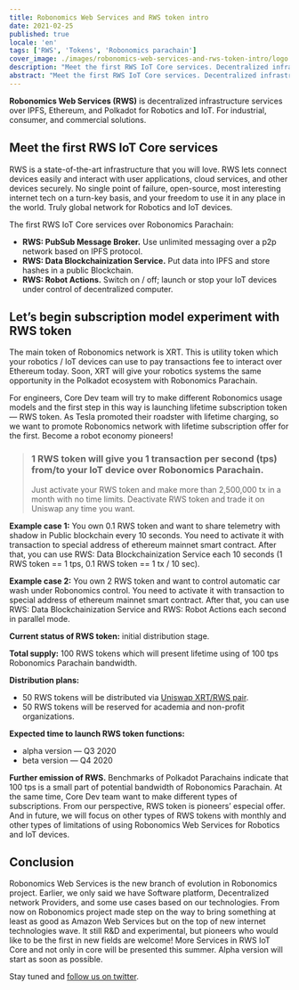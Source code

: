 ```yaml
---
title: Robonomics Web Services and RWS token intro
date: 2021-02-25
published: true
locale: 'en'
tags: ['RWS', 'Tokens', 'Robonomics parachain']
cover_image: ./images/robonomics-web-services-and-rws-token-intro/logo.jpeg
description: "Meet the first RWS IoT Core services. Decentralized infrastructure services over IPFS, Ethereum, and Polkadot for Robotics and IoT. For industrial, consumer, and commercial solutions"
abstract: "Meet the first RWS IoT Core services. Decentralized infrastructure services over IPFS, Ethereum, and Polkadot for Robotics and IoT. For industrial, consumer, and commercial solutions"
---
```


**Robonomics Web Services (RWS)** is decentralized infrastructure services over IPFS, Ethereum, and Polkadot for Robotics and IoT. For industrial, consumer, and commercial solutions.

## Meet the first RWS IoT Core services
RWS is a state-of-the-art infrastructure that you will love. RWS lets connect devices easily and interact with user applications, cloud services, and other devices securely. No single point of failure, open-source, most interesting internet tech on a turn-key basis, and your freedom to use it in any place in the world. Truly global network for Robotics and IoT devices.

The first RWS IoT Core services over Robonomics Parachain:

* **RWS: PubSub Message Broker.** Use unlimited messaging over a p2p network based on IPFS protocol.
* **RWS: Data Blockchainization Service.** Put data into IPFS and store hashes in a public Blockchain.
* **RWS: Robot Actions.** Switch on / off; launch or stop your IoT devices under control of decentralized computer.

## Let’s begin subscription model experiment with RWS token
The main token of Robonomics network is XRT. This is utility token which your robotics / IoT devices can use to pay transactions fee to interact over Ethereum today. Soon, XRT will give your robotics systems the same opportunity in the Polkadot ecosystem with Robonomics Parachain.

For engineers, Core Dev team will try to make different Robonomics usage models and the first step in this way is launching lifetime subscription token — RWS token. As Tesla promoted their roadster with lifetime charging, so we want to promote Robonomics network with lifetime subscription offer for the first. Become a robot economy pioneers!

> ### 1 RWS token will give you 1 transaction per second (tps) from/to your IoT device over Robonomics Parachain.
>
> Just activate your RWS token and make more than 2,500,000 tx in a month with no time limits. Deactivate RWS token and trade it on Uniswap any time you want.

**Example case 1:** You own 0.1 RWS token and want to share telemetry with shadow in Public blockchain every 10 seconds. You need to activate it with transaction to special address of ethereum mainnet smart contract. After that, you can use RWS: Data Blockchainization Service each 10 seconds (1 RWS token == 1 tps, 0.1 RWS token == 1 tx / 10 sec).

**Example case 2:** You own 2 RWS token and want to control automatic car wash under Robonomics control. You need to activate it with transaction to special address of ethereum mainnet smart contract. After that, you can use RWS: Data Blockchainization Service and RWS: Robot Actions each second in parallel mode.

**Current status of RWS token:** initial distribution stage.

**Total supply:** 100 RWS tokens which will present lifetime using of 100 tps Robonomics Parachain bandwidth.

**Distribution plans:**
* 50 RWS tokens will be distributed via [Uniswap XRT/RWS pair](https://uniswap.info/pair/0x42018a2ff89b6d662b5f746277bd02f0d85f485a).
* 50 RWS tokens will be reserved for academia and non-profit organizations.

**Expected time to launch RWS token functions:**
* alpha version — Q3 2020
* beta version — Q4 2020

**Further emission of RWS.** Benchmarks of Polkadot Parachains indicate that 100 tps is a small part of potential bandwidth of Robonomics Parachain. At the same time, Core Dev team want to make different types of subscriptions. From our perspective, RWS token is pioneers’ especial offer. And in future, we will focus on other types of RWS tokens with monthly and other types of limitations of using Robonomics Web Services for Robotics and IoT devices.

## Conclusion
Robonomics Web Services is the new branch of evolution in Robonomics project. Earlier, we only said we have Software platform, Decentralized network Providers, and some use cases based on our technologies. From now on Robonomics project made step on the way to bring something at least as good as Amazon Web Services but on the top of new internet technologies wave. It still R&D and experimental, but pioneers who would like to be the first in new fields are welcome! More Services in RWS IoT Core and not only in core will be presented this summer. Alpha version will start as soon as possible.

Stay tuned and [follow us on twitter](https://twitter.com/AIRA_Robonomics).
